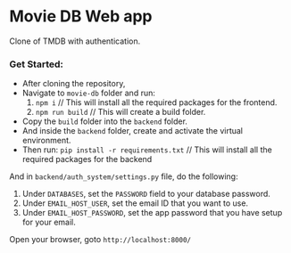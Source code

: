 # Movie DB Web app
  Clone of TMDB with authentication. 

### Get Started:

- After cloning the repository,
- Navigate to `movie-db` folder and run: 
    1. `npm i` // This will install all the required packages for the frontend.
    2. `npm run build` // This will create a build folder.
- Copy the `build` folder into the `backend` folder.
- And inside the `backend` folder, create and activate the virtual environment.
- Then run: 
  `pip install -r requirements.txt` // This will install all the required packages for the backend

And in `backend/auth_system/settings.py` file, do the following:
  1. Under `DATABASES`, set the `PASSWORD` field to your database password.
  2. Under `EMAIL_HOST_USER`, set the email ID that you want to use.
  3. Under `EMAIL_HOST_PASSWORD`, set the app password that you have setup for your email.


Open your browser, goto `http://localhost:8000/`
